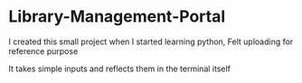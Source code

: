 # Library-Management-Portal
I created this small project when I started learning python, Felt uploading for reference purpose

It takes simple inputs and reflects them in the terminal itself

